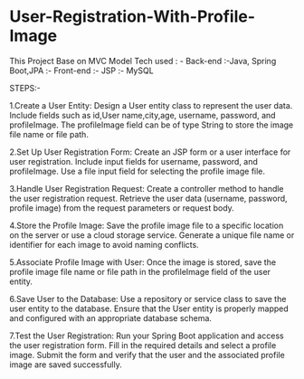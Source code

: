 # User-Registration-With-Profile-Image


This Project Base on MVC Model 
Tech used : - Back-end :-Java, Spring Boot,JPA
          :- Front-end :- JSP
          :- MySQL

STEPS:-


1.Create a User Entity: Design a User entity class to represent the user data. Include fields such as id,User name,city,age, username, password, and profileImage. The profileImage field can be of type String to store the image file name or file path.

2.Set Up User Registration Form: Create an JSP form or a user interface for user registration. Include input fields for username, password, and profileImage. Use a file input field for selecting the profile image file.

3.Handle User Registration Request: Create a controller method to handle the user registration request. Retrieve the user data (username, password, profile image) from the request parameters or request body.

4.Store the Profile Image: Save the profile image file to a specific location on the server or use a cloud storage service. Generate a unique file name or identifier for each image to avoid naming conflicts.

5.Associate Profile Image with User: Once the image is stored, save the profile image file name or file path in the profileImage field of the user entity.

6.Save User to the Database: Use a repository or service class to save the user entity to the database. Ensure that the User entity is properly mapped and configured with an appropriate database schema.

7.Test the User Registration: Run your Spring Boot application and access the user registration form. Fill in the required details and select a profile image. Submit the form and verify that the user and the associated profile image are saved successfully.







